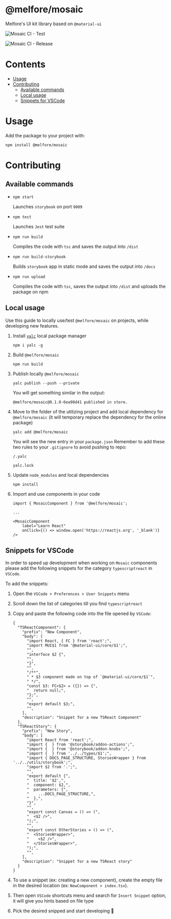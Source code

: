 # @melfore/mosaic
Melfore's UI kit library based on `@material-ui`

![Mosaic CI - Test](https://github.com/melfore/mosaic/workflows/Mosaic%20CI%20-%20Test/badge.svg)

![Mosaic CI - Release](https://github.com/melfore/mosaic/workflows/Mosaic%20CI%20-%20Release/badge.svg)

# Contents
- [Usage](#usage)
- [Contributing](#contributing)
  - [Available commands](#available-commands)
  - [Local usage](#local-usage)
  - [Snippets for VSCode](#snippets-for-vscode)

# Usage
Add the package to your project with:

`npm install @melfore/mosaic`

# Contributing

## Available commands

- `npm start`

    Launches `storybook` on port `9009`

- `npm test`

    Launches `Jest` test suite

- `npm run build`

    Compiles the code with `tsc` and saves the output into `/dist`

- `npm run build-storybook`

    Builds `storybook` app in static mode and saves the output into `/docs`

- `npm run upload`

    Compiles the code with `tsc`, saves the output into `/dist` and uploads the package on npm

## Local usage 
Use this guide to locally use/test `@melfore/mosaic` on projects, while developing new features.

1. Install [`yalc`](https://github.com/whitecolor/yalc) local package manager 

    `npm i yalc -g`

2. Build `@melfore/mosaic`

    `npm run build`

3. Publish locally `@melfore/mosaic`

    `yalc publish --push --private`

    You will get something similar in the output:

    `@melfore/mosaic@0.1.0-6ea98d41 published in store.`

4. Move to the folder of the utilizing project and add local dependency for `@melfore/mosaic` (it will temporary replace the dependency for the online package)

    `yalc add @melfore/mosaic`

    You will see the new entry in your `package.json`
    Remember to add these two rules to your `.gitignore` to avoid pushing to repo:

    `/.yalc`

    `yalc.lock`

5. Update `node_modules` and local dependencies

    `npm install`

6. Import and use components in your code

    ```
    import { MosaicComponent } from '@melfore/mosaic';

    ...
    
    <MosaicComponent
        label="Learn React"
        onClick={() => window.open('https://reactjs.org', '_blank')}
    />
    ```
## Snippets for VSCode
In order to speed up development when working on `Mosaic` components please add the following snippets for the category `typescriptreact` in `VSCode`.

To add the snippets:

1. Open the `VSCode > Preferences > User Snippets` menu

2. Scroll down the list of categories till you find `typescriptreact`

3. Copy and paste the following code into the file opened by `VSCode`:

    ```
    {
      "TSReactComponent": {
        "prefix": "New Component",
        "body": [
          "import React, { FC } from 'react';",
          "import MUI$1 from '@material-ui/core/$1';",
          "",
          "interface $2 {",
          "",
          "}",
          "",
          "/**",
          " * $3 component made on top of `@material-ui/core/$1`",
          " */",
          "const $3: FC<$2> = ({}) => {",
          "  return null;",
          "};",
          "",
          "export default $3;",
          "",
        ],
        "description": "Snippet for a new TSReact Component"
      },
      "TSReactStory": {
        "prefix": "New Story",
        "body": [
          "import React from 'react';",
          "import {  } from '@storybook/addon-actions';",
          "import {  } from '@storybook/addon-knobs';",
          "import {  } from '../../types/$1';",
          "import { DOCS_PAGE_STRUCTURE, StoriesWrapper } from '../../utils/storybook';",
          "import $2 from '.';",
          "",
          "export default {",
          "  title: '$2',",
          "  component: $2,",
          "  parameters: {",
          "    ...DOCS_PAGE_STRUCTURE,",
          "  },",
          "}",
          "",
          "export const Canvas = () => (",
          "  <$2 />",
          ");",
          "",
          "export const OtherStories = () => (",
          "  <StoriesWrapper>",
          "    <$2 />",
          "  </StoriesWrapper>",
          ");",
          "",
        ],
        "description": "Snippet for a new TSReact story"
      }
    }
    ```

4. To use a snippet (ex: creating a new component), create the empty file in the desired location (ex: `NewComponent > index.tsx`).

5. Then open `VSCode` shortcuts menu and search for `Insert Snippet` option, it will give you hints based on file type

6. Pick the desired snipped and start developing 🚀
  
    



